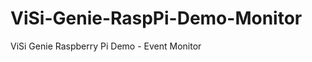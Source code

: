 ViSi-Genie-RaspPi-Demo-Monitor
==============================

ViSi Genie Raspberry Pi Demo - Event Monitor
